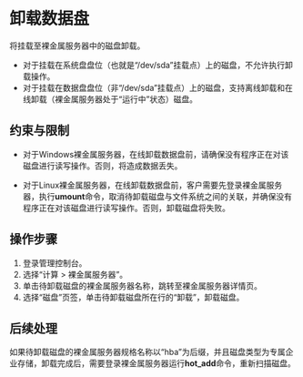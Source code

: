 # 卸载数据盘<a name="bms_01_0041"></a>

将挂载至裸金属服务器中的磁盘卸载。

-   对于挂载在系统盘盘位（也就是“/dev/sda”挂载点）上的磁盘，不允许执行卸载操作。
-   对于挂载在数据盘盘位（非“/dev/sda”挂载点）上的磁盘，支持离线卸载和在线卸载（裸金属服务器处于“运行中”状态）磁盘。

## 约束与限制<a name="section1433771213718"></a>

-   对于Windows裸金属服务器，在线卸载数据盘前，请确保没有程序正在对该磁盘进行读写操作。否则，将造成数据丢失。

-   对于Linux裸金属服务器，在线卸载数据盘前，客户需要先登录裸金属服务器，执行**umount**命令，取消待卸载磁盘与文件系统之间的关联，并确保没有程序正在对该磁盘进行读写操作。否则，卸载磁盘将失败。

## 操作步骤<a name="section188901751214"></a>

1.  登录管理控制台。
2.  选择“计算 \> 裸金属服务器”。
3.  单击待卸载磁盘的裸金属服务器名称，跳转至裸金属服务器详情页。
4.  选择“磁盘”页签，单击待卸载磁盘所在行的“卸载”，卸载磁盘。

## 后续处理<a name="section714875774615"></a>

如果待卸载磁盘的裸金属服务器规格名称以“hba”为后缀，并且磁盘类型为专属企业存储，卸载完成后，需要登录裸金属服务器运行**hot\_add**命令，重新扫描磁盘。

